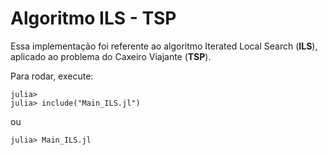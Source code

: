 # Algoritmo ILS - TSP

Essa implementação foi referente ao algoritmo Iterated Local Search (**ILS**), aplicado ao problema do Caxeiro Viajante (**TSP**).

Para rodar, execute: 

```
julia>
julia> include("Main_ILS.jl")
```
ou

```
julia> Main_ILS.jl
```